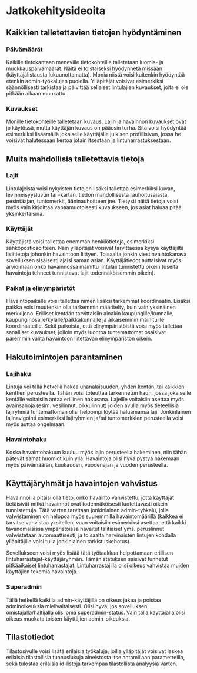 # Jatkokehitysideoita

## Kaikkien talletettavien tietojen hyödyntäminen

### Päivämäärät

Kaikille tietokantaan meneville tietokohteille talletetaan luomis- ja muokkauspäivämäärät. Näitä ei toistaiseksi hyödynnetä missään (käyttäjälistausta lukuunottamatta). Monia niistä voisi kuitenkin hyödyntää etenkin admin-työkalujen puolella. Ylläpitäjät voisivat esimerkiksi säännöllisesti tarkistaa ja päivittää sellaiset lintulajien kuvaukset, joita ei ole pitkään aikaan muokattu. 

### Kuvaukset

Monille tietokohteille talletetaan kuvaus. Lajin ja havainnon kuvaukset ovat jo käytössä, mutta käyttäjän kuvaus on pääosin turha. Sitä voisi hyödyntää esimerkiksi lisäämällä jokaiselle käyttäjälle julkisen profiilisivun, jossa he voisivat halutessaan kertoa jotain itsestään ja lintuharrastuksestaan. 

## Muita mahdollisia talletettavia tietoja

### Lajit

Lintulajeista voisi nykyisten tietojen lisäksi tallettaa esimerkiksi kuvan, levinneisyysluvun tai -kartan, tiedon mahdollisesta rauhoitusajasta, pesintäajan, tuntomerkit, ääninauhoitteen jne. Tietysti näitä tietoja voisi myös vain kirjoittaa vapaamuotoisesti kuvaukseen, jos asiat haluaa pitää yksinkertaisina.

### Käyttäjät

Käyttäjistä voisi tallettaa enemmän henkilötietoja, esimerkiksi sähköpostiosoitteen. Näin ylläpitäjät voisivat tarvittaessa kysyä käyttäjiltä lisätietoja johonkin havaintoon liittyen. Toisaalta jonkin viestinvaihtokanava sovelluksen sisäisesti ajaisi saman asian. Käyttäjätiedot auttaisivat myös arvioimaan onko havainnossa mainittu lintulaji tunnistettu oikein (useita havaintoja tehneet tunnistavat lajit todennäköisemmin oikein).

### Paikat ja elinympäristöt

Havaintopaikalle voisi tallettaa nimen lisäksi tarkemmat koordinaatin. Lisäksi paikka voisi muutenkin olla tarkemmin määritelty, kuin vain yksinäinen merkkijono. Erilliset kentään tarvittaisiin ainakin kaupungille/kunnalle, kaupunginosalle/kylälle/paikkakunnalle ja aikaisemmin mainituille koordinaateille. Sekä paikoista, että elinympäristöistä voisi myös tallettaa sanalliset kuvaukset, jolloin myös luontoa tuntemattomat osaisivat paremmin valita havaintoon liitettävän elinympäristön oikein. 

## Hakutoimintojen parantaminen

### Lajihaku

Lintuja voi tällä hetkellä hakea uhanalaisuuden, yhden kentän, tai kaikkien kenttien perusteella. Tähän voisi toteuttaa tarkennetun haun, jossa jokaiselle kentälle voitaisiin antaa erillinen hakusana. Lajeille voitaisiin asettaa myös avainsanoja (esim. vesilinnut, pikkulinnut) joiden avulla myös tieteellisiä lajiryhmiä tuntemattoman olisi helpompi löytää haluamansa laji. Jonkinlainen lajinavigointi esimerkiksi lajiryhmien ja/tai tuntomerkkien perusteella voisi myös auttaa ongelmaan. 

### Havaintohaku

Koska havaintohakuun kuuluu myös lajin perusteella hakeminen, niin tähän pätevät samat huomiot kuin yllä. Havaintoja olisi hyvä pystyä hakemaan myös päivämäärän, kuukauden, vuodenajan ja vuoden perusteella. 

## Käyttäjäryhmät ja havaintojen vahvistus

Havainnoilla pitäisi olla tieto, onko havainto vahvistettu, jotta käyttäjät tietäisivät mitkä havainnot ovat todennäköisesti luotettavasti oikein tunnistettuja. Tätä varten tarvitaan jonkinlainen admin-työkalu, jolla vahvistaminen on helppoa myös suuremmilla havaintomäärillä (kaikkea ei tarvitse vahvistaa yksitellen, vaan voitaisiin esimerkiksi asettaa, että kaikki tavanomaisissa ympäristöissä havaitut talitiaiset yms. peruslinnut vahvistetaan automaattisesti, ja toisaalta harvinaisten lintujen kohdalla ylläpitäjille voisi tulla jonkinlainen tarkistuskehotus). 

Sovellukseen voisi myös lisätä tätä työtaakkaa helpottamaan erillisen lintuharrastajat-käyttäjäryhmän. Tämän statuksen saisivat tunnetut pitkäaikaiset lintuharrastajat. Lintuharrastajilla olisi oikeus vahvistaa muiden käyttäjien tekemiä havaintoja. 

### Superadmin

Tällä hetkellä kaikilla admin-käyttäjillä on oikeus jakaa ja poistaa adminoikeuksia mielivaltaisesti. Olisi hyvä, jos sovelluksen omistajalla/haltijalla olisi oma superadmin-status. Vain tällä käyttäjällä olisi oikeus muokata toisten käyttäjien admin-oikeuksia. 

## Tilastotiedot

Tilastosivulle voisi lisätä erilaisia työkaluja, joilla ylläpitäjät voisivat laskea erilaisia tilastollisia tunnuslukuja aineistosta itse antamillaan parametreilla, sekä tulostaa erilaisia id-listoja tarkempaa tilastollista analyysia varten. 





